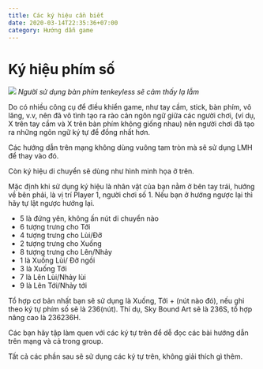 ```yaml
---
title: Các ký hiệu cần biết
date: 2020-03-14T22:35:36+07:00
category: Hướng dẫn game
---
```



# Ký hiệu phím số

![](/images/tut2/notation.jpg)
*Người sử dụng bàn phím tenkeyless sẽ cảm thấy lạ lẫm*

Do có nhiều công cụ để điều khiển game, như tay cầm, stick, bàn phím, vô lăng,
v.v, nên đã vô tình tạo ra rào cản ngôn ngữ giữa các người chơi, (ví dụ, X trên
tay cầm và X trên bàn phím không giống nhau) nên người chơi đã tạo ra những
ngôn ngữ ký tự để đồng nhất hơn.

Các hướng dẫn trên mạng không dùng vuông tam tròn mà sẽ sử dụng LMH để thay vào
đó.

Còn ký hiệu di chuyển sẽ dùng như hình minh họa ở trên.

Mặc định khi sử dụng ký hiệu là nhân vật của bạn nằm ở bên tay trái, hướng về
bên phải, là vị trí Player 1, người chơi số 1. Nếu bạn ở hướng ngược lại thì
hãy tự lật ngược hướng lại.

- 5 là đứng yên, không ấn nút di chuyển nào
- 6 tượng trưng cho Tới 
- 4 tượng trưng cho Lùi/Đỡ
- 2 tượng trưng cho Xuống 
- 8 tượng trưng cho Lên/Nhảy
- 1 là Xuống Lùi/ Đỡ ngồi
- 3 là Xuống Tới 
- 7 là Lên Lùi/Nhảy lùi
- 9 là Lên Tới/Nhảy tới

Tổ hợp cơ bản nhất bạn sẽ sử dụng là Xuống, Tới + (nút nào đó), nếu ghi theo ký
tự phím số sẽ là 236(nút). Thí dụ, Sky Bound Art sẽ là 236S, tổ hợp nâng cao là
236236H.

Các bạn hãy tập làm quen với các ký tự trên để dễ đọc các bài hướng dẫn trên
mạng và cả trong group.

Tất cả các phần sau sẽ sử dụng các ký tự trên, không giải thích gì thêm.
